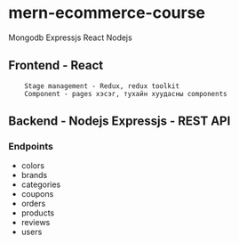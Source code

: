 # mern-ecommerce-course

Mongodb Expressjs React Nodejs

## Frontend - React

```
    Stage management - Redux, redux toolkit
    Component - pages хэсэг, тухайн хуудасны components
```

## Backend - Nodejs Expressjs - REST API

### Endpoints

-   colors
-   brands
-   categories
-   coupons
-   orders
-   products
-   reviews
-   users
